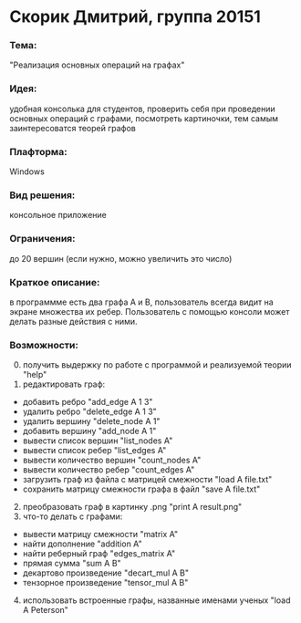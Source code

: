 # Скорик Дмитрий, группа 20151
### Тема:
"Реализация основных операций на графах"

### Идея:
удобная консолька для студентов, проверить себя при проведении основных операций с графами, посмотреть картиночки, тем самым заинтересоватся теорей графов

### Плафторма:
Windows

### Вид решения:
консольное приложение

### Ограничения:
до 20 вершин (если нужно, можно увеличить это число)

### Краткое описание:
в программме есть два графа A и B, пользователь всегда видит на экране множества их ребер. Пользователь с помощью консоли может делать разные действия с ними.

### Возможности:
0. получить выдержку по работе с программой и реализуемой теории "help"
1. редактировать граф:
  - добавить ребро "add_edge A 1 3"
  - удалить ребро "delete_edge A 1 3"
  - удалить вершину "delete_node A 1"
  - добавить вершину "add_node A 1"
  - вывести список вершин "list_nodes A"
  - вывести список ребер "list_edges A"
  - вывести количество вершин "count_nodes A"
  - вывести количество ребер "count_edges A"
  - загрузить граф из файла с матрицей смежности "load A file.txt"
  - сохранить матрицу смежности графа в файл "save A file.txt"
2. преобразовать граф в картинку .png "print A result.png"
3. что-то делать с графами:
  - вывести матрицу смежности "matrix A"
  - найти дополнение "addition A"
  - найти реберный граф "edges_matrix A"
  - прямая сумма "sum A B"
  - декартово произведение "decart_mul A B"
  - тензорное произведение "tensor_mul A B"
4. использовать встроенные графы, названные именами ученых "load A Peterson"
